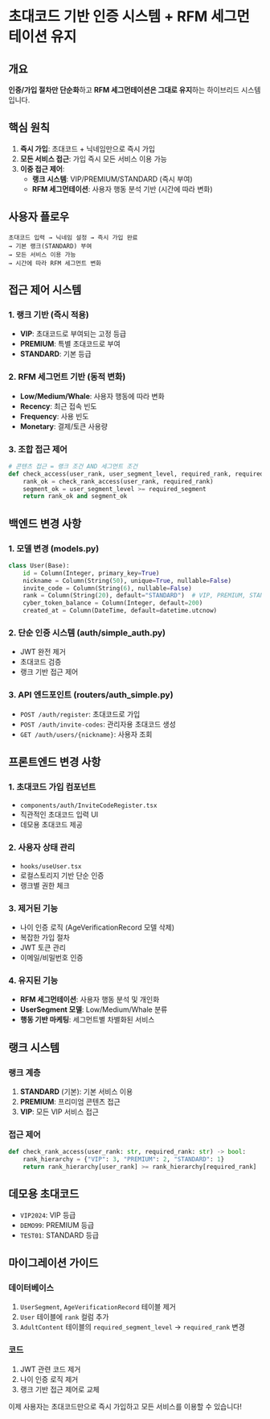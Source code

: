 # 초대코드 기반 인증 시스템 + RFM 세그먼테이션 유지

## 개요

**인증/가입 절차만 단순화**하고 **RFM 세그먼테이션은 그대로 유지**하는 하이브리드 시스템입니다.

## 핵심 원칙

1. **즉시 가입**: 초대코드 + 닉네임만으로 즉시 가입
2. **모든 서비스 접근**: 가입 즉시 모든 서비스 이용 가능
3. **이중 접근 제어**: 
   - **랭크 시스템**: VIP/PREMIUM/STANDARD (즉시 부여)
   - **RFM 세그먼테이션**: 사용자 행동 분석 기반 (시간에 따라 변화)

## 사용자 플로우

```
초대코드 입력 → 닉네임 설정 → 즉시 가입 완료 
→ 기본 랭크(STANDARD) 부여 
→ 모든 서비스 이용 가능 
→ 시간에 따라 RFM 세그먼트 변화
```

## 접근 제어 시스템

### 1. 랭크 기반 (즉시 적용)
- **VIP**: 초대코드로 부여되는 고정 등급
- **PREMIUM**: 특별 초대코드로 부여
- **STANDARD**: 기본 등급

### 2. RFM 세그먼트 기반 (동적 변화)
- **Low/Medium/Whale**: 사용자 행동에 따라 변화
- **Recency**: 최근 접속 빈도
- **Frequency**: 사용 빈도  
- **Monetary**: 결제/토큰 사용량

### 3. 조합 접근 제어
```python
# 콘텐츠 접근 = 랭크 조건 AND 세그먼트 조건
def check_access(user_rank, user_segment_level, required_rank, required_segment):
    rank_ok = check_rank_access(user_rank, required_rank)
    segment_ok = user_segment_level >= required_segment
    return rank_ok and segment_ok
```

## 백엔드 변경 사항

### 1. 모델 변경 (models.py)
```python
class User(Base):
    id = Column(Integer, primary_key=True)
    nickname = Column(String(50), unique=True, nullable=False)
    invite_code = Column(String(6), nullable=False)
    rank = Column(String(20), default="STANDARD")  # VIP, PREMIUM, STANDARD
    cyber_token_balance = Column(Integer, default=200)
    created_at = Column(DateTime, default=datetime.utcnow)
```

### 2. 단순 인증 시스템 (auth/simple_auth.py)
- JWT 완전 제거
- 초대코드 검증
- 랭크 기반 접근 제어

### 3. API 엔드포인트 (routers/auth_simple.py)
- `POST /auth/register`: 초대코드로 가입
- `POST /auth/invite-codes`: 관리자용 초대코드 생성
- `GET /auth/users/{nickname}`: 사용자 조회

## 프론트엔드 변경 사항

### 1. 초대코드 가입 컴포넌트
- `components/auth/InviteCodeRegister.tsx`
- 직관적인 초대코드 입력 UI
- 데모용 초대코드 제공

### 2. 사용자 상태 관리
- `hooks/useUser.tsx`
- 로컬스토리지 기반 단순 인증
- 랭크별 권한 체크

### 3. 제거된 기능
- 나이 인증 로직 (AgeVerificationRecord 모델 삭제)
- 복잡한 가입 절차
- JWT 토큰 관리
- 이메일/비밀번호 인증

### 4. 유지된 기능 
- **RFM 세그먼테이션**: 사용자 행동 분석 및 개인화
- **UserSegment 모델**: Low/Medium/Whale 분류
- **행동 기반 마케팅**: 세그먼트별 차별화된 서비스

## 랭크 시스템

### 랭크 계층
1. **STANDARD** (기본): 기본 서비스 이용
2. **PREMIUM**: 프리미엄 콘텐츠 접근
3. **VIP**: 모든 VIP 서비스 접근

### 접근 제어
```python
def check_rank_access(user_rank: str, required_rank: str) -> bool:
    rank_hierarchy = {"VIP": 3, "PREMIUM": 2, "STANDARD": 1}
    return rank_hierarchy[user_rank] >= rank_hierarchy[required_rank]
```

## 데모용 초대코드

- `VIP2024`: VIP 등급
- `DEMO99`: PREMIUM 등급  
- `TEST01`: STANDARD 등급

## 마이그레이션 가이드

### 데이터베이스
1. `UserSegment`, `AgeVerificationRecord` 테이블 제거
2. `User` 테이블에 `rank` 컬럼 추가
3. `AdultContent` 테이블의 `required_segment_level` → `required_rank` 변경

### 코드
1. JWT 관련 코드 제거
2. 나이 인증 로직 제거
3. 랭크 기반 접근 제어로 교체

이제 사용자는 초대코드만으로 즉시 가입하고 모든 서비스를 이용할 수 있습니다!
